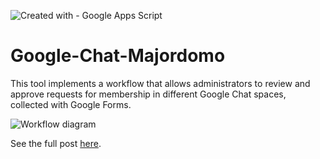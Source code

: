 ![Created with - Google Apps Script](https://img.shields.io/static/v1?label=Created+with&message=Google+Apps+Script&color=blue)
# Google-Chat-Majordomo
This tool implements a workflow that allows administrators to review and approve requests for membership in different Google Chat spaces, collected with Google Forms.

![Workflow diagram](https://docs.google.com/drawings/d/130nJ2dHCMbqYNtaG0ir1ziyEFGLvcI0WKDvXHKi_1bs/export/png)

See the full post [here](https://pablofelip.online/adding-users-chat-apps-script/).
